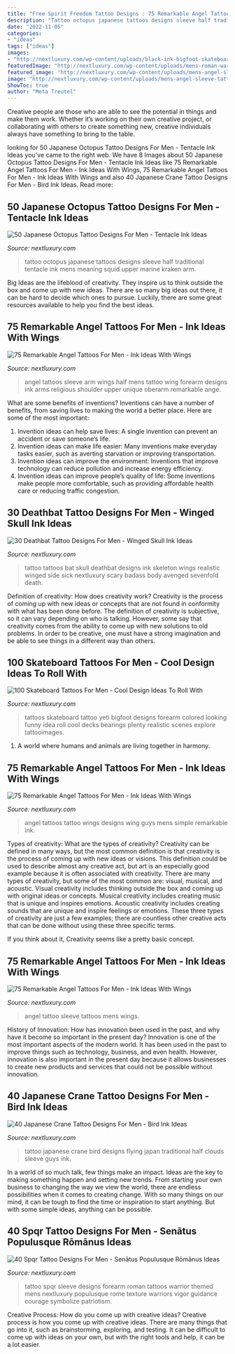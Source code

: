 ```yaml
---
title: "Free Spirit Freedom Tattoo Designs : 75 Remarkable Angel Tattoos For Men"
description: "Tattoo octopus japanese tattoos designs sleeve half traditional tentacle ink mens meaning squid upper marine kraken arm"
date: "2022-11-05"
categories:
- "ideas"
tags: ["ideas"]
images:
- "http://nextluxury.com/wp-content/uploads/black-ink-bigfoot-skateboard-tattoos-for-guys.jpg"
featuredImage: "http://nextluxury.com/wp-content/uploads/mens-roman-warrior-spqr-themed-forearm-sleeve-tattoo.jpg"
featured_image: "http://nextluxury.com/wp-content/uploads/mens-angel-sleeve-tattoo-ideas.jpg"
image: "http://nextluxury.com/wp-content/uploads/mens-angel-sleeve-tattoo-ideas.jpg"
ShowToc: true
author: "Meta Treutel"
---
```



Creative people are those who are able to see the potential in things and make them work. Whether it’s working on their own creative project, or collaborating with others to create something new, creative individuals always have something to bring to the table.

	

		
looking for 50 Japanese Octopus Tattoo Designs For Men - Tentacle Ink Ideas you've came to the right web. We have 8 Images about 50 Japanese Octopus Tattoo Designs For Men - Tentacle Ink Ideas like 75 Remarkable Angel Tattoos For Men - Ink Ideas With Wings, 75 Remarkable Angel Tattoos For Men - Ink Ideas With Wings and also 40 Japanese Crane Tattoo Designs For Men - Bird Ink Ideas. Read more:
		
    
## 50 Japanese Octopus Tattoo Designs For Men - Tentacle Ink Ideas

<img loading=lazy src="http://nextluxury.com/wp-content/uploads/mens-traditional-japanese-blue-octopus-half-sleeve-tattoos.jpg" onerror="this.onerror=null;this.src='https://tse3.mm.bing.net/th?id=OIP.eAuLRxygYq_R_ukA9wX6owHaHa&amp;pid=15.1';" alt="50 Japanese Octopus Tattoo Designs For Men - Tentacle Ink Ideas">

_Source: nextluxury.com_

>tattoo octopus japanese tattoos designs sleeve half traditional tentacle ink mens meaning squid upper marine kraken arm. 

	

Big Ideas are the lifeblood of creativity. They inspire us to think outside the box and come up with new ideas. There are so many big ideas out there, it can be hard to decide which ones to pursue. Luckily, there are some great resources available to help you find the best ideas.

    
## 75 Remarkable Angel Tattoos For Men - Ink Ideas With Wings

<img loading=lazy src="http://nextluxury.com/wp-content/uploads/angel-arm-half-sleeve-tattoos-for-men.jpg" onerror="this.onerror=null;this.src='https://tse1.mm.bing.net/th?id=OIP.oxts8u5zTHAVYVNepO9zOAHaM2&amp;pid=15.1';" alt="75 Remarkable Angel Tattoos For Men - Ink Ideas With Wings">

_Source: nextluxury.com_

>angel tattoos sleeve arm wings half mens tattoo wing forearm designs ink arms religious shoulder upper unique oberarm remarkable ange. 

	

What are some benefits of inventions?
Inventions can have a number of benefits, from saving lives to making the world a better place. Here are some of the most important: 
1. Invention ideas can help save lives: A single invention can prevent an accident or save someone’s life. 
2. Invention ideas can make life easier: Many inventions make everyday tasks easier, such as averting starvation or improving transportation. 
3. Invention ideas can improve the environment: Inventions that improve technology can reduce pollution and increase energy efficiency. 
4. Invention ideas can improve people’s quality of life: Some inventions make people more comfortable, such as providing affordable health care or reducing traffic congestion.

    
## 30 Deathbat Tattoo Designs For Men - Winged Skull Ink Ideas

<img loading=lazy src="http://nextluxury.com/wp-content/uploads/cool-3d-realistic-deathbat-guys-rib-cage-side-tattoo-design-ideas.jpg" onerror="this.onerror=null;this.src='https://tse3.mm.bing.net/th?id=OIP.bn3zyKBChs-XovUlfg26-gHaIM&amp;pid=15.1';" alt="30 Deathbat Tattoo Designs For Men - Winged Skull Ink Ideas">

_Source: nextluxury.com_

>tattoo tattoos bat skull deathbat designs ink skeleton wings realistic winged side sick nextluxury scary badass body avenged sevenfold death. 

	

Definition of creativity: How does creativity work?
Creativity is the process of coming up with new ideas or concepts that are not found in conformity with what has been done before. The definition of creativity is subjective, so it can vary depending on who is talking. However, some say that creativity comes from the ability to come up with new solutions to old problems. In order to be creative, one must have a strong imagination and be able to see things in a different way than others.

    
## 100 Skateboard Tattoos For Men - Cool Design Ideas To Roll With

<img loading=lazy src="http://nextluxury.com/wp-content/uploads/black-ink-bigfoot-skateboard-tattoos-for-guys.jpg" onerror="this.onerror=null;this.src='https://tse2.mm.bing.net/th?id=OIP.IATh8j9mAGCaRuBgLSeeQgHaHa&amp;pid=15.1';" alt="100 Skateboard Tattoos For Men - Cool Design Ideas To Roll With">

_Source: nextluxury.com_

>tattoos skateboard tattoo yeti bigfoot designs forearm colored looking funny idea roll cool decks bearings plenty realistic scenes explore tattooimages. 

	

1. A world where humans and animals are living together in harmony. 

    
## 75 Remarkable Angel Tattoos For Men - Ink Ideas With Wings

<img loading=lazy src="http://nextluxury.com/wp-content/uploads/angel-tattoo-ideas-for-men.jpg" onerror="this.onerror=null;this.src='https://tse3.mm.bing.net/th?id=OIP.OBynOqYIMOEE6IBEaiThkQHaHa&amp;pid=15.1';" alt="75 Remarkable Angel Tattoos For Men - Ink Ideas With Wings">

_Source: nextluxury.com_

>angel tattoos tattoo wings designs wing guys mens simple remarkable ink. 

	

Types of creativity: What are the types of creativity?
Creativity can be defined in many ways, but the most common definition is that creativity is the process of coming up with new ideas or visions. This definition could be used to describe almost any creative act, but art is an especially good example because it is often associated with creativity.
There are many types of creativity, but some of the most common are: visual, musical, and acoustic. Visual creativity includes thinking outside the box and coming up with original ideas or concepts. Musical creativity includes creating music that is unique and inspires emotions. Acoustic creativity includes creating sounds that are unique and inspire feelings or emotions. These three types of creativity are just a few examples; there are countless other creative acts that can be done without using these three specific terms.

If you think about it, Creativity seems like a pretty basic concept.

    
## 75 Remarkable Angel Tattoos For Men - Ink Ideas With Wings

<img loading=lazy src="http://nextluxury.com/wp-content/uploads/mens-angel-sleeve-tattoo-ideas.jpg" onerror="this.onerror=null;this.src='https://tse2.mm.bing.net/th?id=OIP.FhCiHqJ8r3eIo7zi55Z43gHaHa&amp;pid=15.1';" alt="75 Remarkable Angel Tattoos For Men - Ink Ideas With Wings">

_Source: nextluxury.com_

>angel tattoo sleeve tattoos mens wings. 

	

History of Innovation: How has innovation been used in the past, and why have it become so important in the present day?
Innovation is one of the most important aspects of the modern world. It has been used in the past to improve things such as technology, business, and even health. However, innovation is also important in the present day because it allows businesses to create new products and services that could not be possible without innovation.

    
## 40 Japanese Crane Tattoo Designs For Men - Bird Ink Ideas

<img loading=lazy src="http://nextluxury.com/wp-content/uploads/japanese-guys-crane-bird-flying-in-clouds-tattoo-half-sleeve.jpg" onerror="this.onerror=null;this.src='https://tse1.mm.bing.net/th?id=OIP._J_P35FrJHUNUuDxqIdldwAAAA&amp;pid=15.1';" alt="40 Japanese Crane Tattoo Designs For Men - Bird Ink Ideas">

_Source: nextluxury.com_

>tattoo japanese crane bird designs flying japan traditional half clouds sleeve guys ink. 

	

In a world of so much talk, few things make an impact. Ideas are the key to making something happen and setting new trends. From starting your own business to changing the way we view the world, there are endless possibilities when it comes to creating change. With so many things on our mind, it can be tough to find the time or inspiration to start anything. But with some simple ideas, anything can be possible.

    
## 40 Spqr Tattoo Designs For Men - Senātus Populusque Rōmānus Ideas

<img loading=lazy src="http://nextluxury.com/wp-content/uploads/mens-roman-warrior-spqr-themed-forearm-sleeve-tattoo.jpg" onerror="this.onerror=null;this.src='https://tse1.mm.bing.net/th?id=OIP.YSMIiFDzvFS0Nal2ndvoSgHaHa&amp;pid=15.1';" alt="40 Spqr Tattoo Designs For Men - Senātus Populusque Rōmānus Ideas">

_Source: nextluxury.com_

>tattoo spqr sleeve designs forearm roman tattoos warrior themed mens nextluxury populusque rome texture warriors vigor guidance courage symbolize patriotism. 

	

Creative Process: How do you come up with creative ideas?
Creative process is how you come up with creative ideas. There are many things that go into it, such as brainstorming, exploring, and testing. It can be difficult to come up with ideas on your own, but with the right tools and help, it can be a lot easier.

